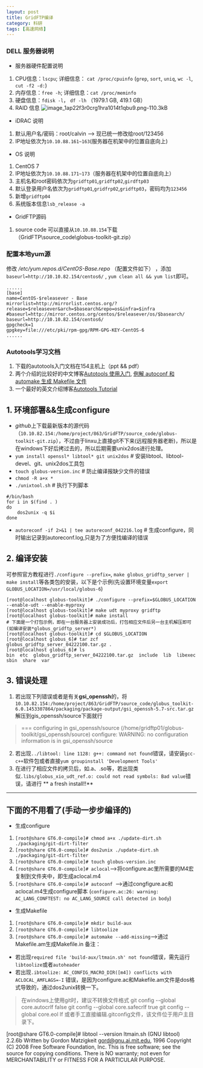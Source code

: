 ```yaml
---
layout: post
title: GridFTP编译 
category: 科研
tags: [高速网络]
---
```


### DELL 服务器说明
* 服务器硬件配置说明
1. CPU信息：`lscpu`; 详细信息： `cat /proc/cpuinfo` (`grep`, `sort`, `uniq`, `wc -l`, `cut -f2 -d:`)
2. 内存信息：`free -h`; 详细信息：`cat /proc/meminfo`
3. 硬盘信息：`fdisk -l`， `df -lh` （1979.1 GB, 419.1 GB）
4. RAID 信息
![image_1ap22f3r0crg1hra1014t1qbu9.png-110.3kB][1]

* iDRAC 说明
1. 默认用户名/密码：root/calvin --> 现已统一修改给root/123456
2. IP地址依次为`10.10.88.161~163`(服务器在机架中的位置自底向上)
* OS 说明
1. CentOS 7
2. IP地址依次为`10.10.88.171~173`（服务器在机架中的位置自底向上）
3. 主机名和root密码依次为`gridftp01`,`gridftp02`,`girdftp03`
4. 默认登录用户名依次为`gridftp01`,`gridfrp02`,`gridftp03`，密码均为`123456`
5. 新增`gridftp04`
6. 系统版本信息`lsb_release -a`
* GridFTP源码
1. source code 可以直接从`10.10.88.154`下载（GridFTP\source_code\globus-toolkit-git.zip）

### 配置本地yum源
修改 */etc/yum.repos.d/CentOS-Base.repo* （配置文件如下） ，添加`baseurl=http://10.10.82.154/centos6/` , `yum clean all && yum list`即可。

```
......
[base]
name=CentOS-$releasever - Base
mirrorlist=http://mirrorlist.centos.org/?release=$releasever&arch=$basearch&repo=os&infra=$infra
#baseurl=http://mirror.centos.org/centos/$releasever/os/$basearch/
baseurl=http://10.10.82.154/centos6/
gpgcheck=1
gpgkey=file:///etc/pki/rpm-gpg/RPM-GPG-KEY-CentOS-6
......
```
### Autotools学习文档
1. 下载的autotools入门文档在154主机上（ppt && pdf）
2. 两个介绍的比较好的中文博客[Autotools 使用入门](http://darktea.github.io/notes/2012/06/24/autotools.html), [例解 autoconf 和 automake 生成 Makefile 文件](http://www.ibm.com/developerworks/cn/linux/l-makefile/)
3. 一个最好的英文介绍博客[Autotools Tutorial](https://www.lrde.epita.fr/~adl/autotools.html)
## 1. 环境部署&&生成configure
* *github*上下载最新版本的源代码（`10.10.82.154:/home/project/863/GridFTP/source_code/globus-toolkit-git.zip`），不过由于linxu上直接git不下来(远程服务器老断)，所以是在windows下好后拷过去的，所以后期需要unix2dos进行处理。
* `yum install openssl* libtool* git unix2dos` # 安装libtool、libtool-devel、git、unix2dos工具包
* `touch globus-version.inc` # 防止编译报缺少文件的错误
* `chmod -R a+x *`
* `./unixtool.sh` # 执行下列脚本

```shell
#/bin/bash
for i in $(find . )
do 
    dos2unix -q $i
done
```

* `autoreconf -if 2>&1 | tee autoreconf_042216.log` # 生成configure，同时输出记录到autoreconf.log,只是为了方便找编译的错误
 
## 2. 编译安装
可参照官方教程进行`./configure --prefix=`, `make globus_gridftp_server | make install`等各类包的安装，以下是个示例(先设置环境变量`export GLOBUS_LOCATION=/usr/local/globus-6`)

```
[root@localhost globus-toolkit]# ./configure --prefix=$GLOBUS_LOCATION --enable-udt --enable-myproxy
[root@localhost globus-toolkit]# make udt myproxy gridftp
[root@localhost globus-toolkit]# make install
# 下面是一个打包示例，即在一台服务器上安装成功后，打包相应文件后另一台主机解压即可(如编译安装*globus_gridftp_server*)
[root@localhost globus-toolkit]# cd $GLOBUS_LOCATION
[root@localhost globus_6]# tar zcf globus_gridftp_server_04222100.tar.gz .
[root@localhost globus_6]# ls
bin  etc  globus_gridftp_server_04222100.tar.gz  include  lib  libexec  sbin  share  var
```

## 3. 错误处理
1. 若出现下列错误或者是有关**gsi_openssh**的，将`10.10.82.154:/home/project/863/GridFTP/source_code/globus_toolkit-6.0.1453307864/packaging/package-output/gsi_openssh-5.7-src.tar.gz`解压到gis_openssh/source下面就行
> === configuring in gsi_openssh/source (/home/gridftp01/globus-toolkit/gsi_openssh/source)
> configure: WARNING: no configuration information is in gsi_openssh/source

2. 若出现`../libtool: line 1128: g++: command not found`错误，请安装`gcc-c++`软件包或者直接`yum groupinstall 'Development Tools'`
3. 在进行了相应文件的拷贝后，如.a、.so等，若出现类似`.libs/globus_xio_udt_ref.o: could not read symbols: Bad value`错误，请进行 ** a fresh install!!** 


----
## 下面的不用看了(手动一步步编译的)
* 生成configure
1. `[root@share GT6.0-compile]# chmod a+x ./update-dirt.sh ./packaging/git-dirt-filter`
2. `[root@share GT6.0-compile]# dos2unix ./update-dirt.sh ./packaging/git-dirt-filter`
3. `[root@share GT6.0-compile]# touch globus-version.inc`
4. `[root@share GT6.0-compile]# aclocal`-->将configure.ac里所需要的M4宏复制到文件夹中，即生成aclocal.m4
5. `[root@share GT6.0-compile]# autoconf `-->通过congfigure.ac和aclocal.m4生成configure脚本 (`configure.ac:26: warning: AC_LANG_CONFTEST: no AC_LANG_SOURCE call detected in body`)

* 生成Makefile
1. `[root@share GT6.0-compile]# mkdir build-aux`
2. `[root@share GT6.0-compile]# libtoolize`
3. `[root@share GT6.0-compile]# automake --add-missing`-->通过Makefile.am生成Makefile.in
备注：
- 若出现`required file 'build-aux/ltmain.sh' not found`错误，需先运行`libtoolize`或者`autoheader`
- 若出现`.ibtoolize: AC_CONFIG_MACRO_DIR([m4]) conflicts with ACLOCAL_AMFLAGS=-I` 错误，是因为configure.ac和Makefile.am文件是dos格式导致的，通过dos2unix转换一下。
> 在windows上使用git时，建议不转换文件格式
> git config --global core.autocrlf false
> git config --global core.safecrlf true
> git config --global core.eol lf 或者手工直接编辑.gitconfig文件，该文件位于用户主目录下。

[root@share GT6.0-compile]# libtool --version
ltmain.sh (GNU libtool) 2.2.6b
Written by Gordon Matzigkeit <gord@gnu.ai.mit.edu>, 1996
Copyright (C) 2008 Free Software Foundation, Inc.
This is free software; see the source for copying conditions.  There is NO
warranty; not even for MERCHANTABILITY or FITNESS FOR A PARTICULAR PURPOSE.


  [1]: http://static.zybuluo.com/wuzhimang/cozaleudp9wcz30yjuqs2i6y/image_1ap22f3r0crg1hra1014t1qbu9.png
